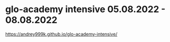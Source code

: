 # glo-academy intensive 05.08.2022 - 08.08.2022
<https://andrey999k.github.io/glo-academy-intensive/>
